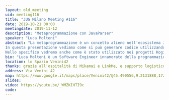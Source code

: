 ```yaml
---
layout: old_meeting
uid: meeting116
title: "JUG Milano Meeting #116"
date: 2019-10-21 00:00
meetingdate: 2019-11-12
description: "Metaprogrammazione con JavaParser"
speaker: "Luca Molteni"
abstract: "La metaprogrammazione è un concetto alieno nell'ecosistema Java, ma senza dubbio molto potente.
In questa presentazione vediamo come si può generare codice utilizzando JavaParser e quali sono alcuni dei vantaggi, ad esempio per evitare la reflection.
Nello specifico vedremo anche come è stato utilizzato nei progetti Kogito e Drools di Red Hat."
bio: "Luca Molteni è un Software Engineer innamorato della programmazione funzionale da tanto tempo. Lavora in Red Hat su Drools"
location: lo Spazio Venini42
thanks: grazie all'ospitalità di Mikamai e LinkMe, e supporto logistico di Credimi
address: Via Venini 42
map: https://www.google.it/maps/place/Venini42/@45.490556,9.2131888,17z/data=!3m1!4b1!4m5!3m4!1s0x4786c6de20e6362f:0xc95afb6f555f4ed6!8m2!3d45.490556!4d9.2153775
slides: 
video: https://youtu.be/_WMZKIHTI9c
code:  
---
```


